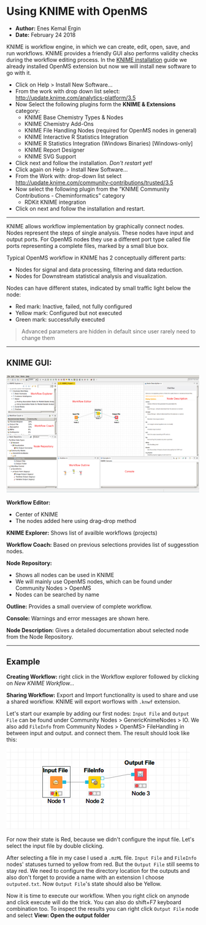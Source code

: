 # Using KNIME with OpenMS

- __Author:__ Enes Kemal Ergin
- __Date:__ February 24 2018


KNIME is workflow engine, in which we can create, edit, open, save, and run workflows.  KNIME provides a friendly GUI also performs validity checks during the workflow editing process. In the [KNIME installation](./installation_KNIME_OpenMS.md) guide we already installed OpenMS extension but now we will install new software to go with it.

- Click on Help > Install New Software...
- From the work with drop down list select: http://update.knime.com/analytics-platform/3.5
- Now Select the following plugins form the __KNIME & Extensions__ category:
  - KNIME Base Chemistry Types & Nodes
  - KNIME Chemistry Add-Ons
  - KNIME File Handling Nodes (required for OpenMS nodes in general)
  - KNIME Interactive R Statistics Integration
  - KNIME R Statistics Integration (Windows Binaries) [Windows-only]
  - KNIME Report Designer
  - KNIME SVG Support
- Click next and follow the installation. _Don't restart yet!_
- Click again on Help > Install New Software...
- From the Work with: drop-down list select http://update.knime.com/community-contributions/trusted/3.5
- Now select the following plugin from the ”KNIME Community Contributions - Cheminformatics” category
  - RDKit KNIME integration
- Click on next and follow the installation and restart.

---

KNIME allows workflow implementation by graphically connect nodes. Nodes represent the steps of single analysis. These nodes have input and output ports. For OpenMS nodes they use a different port type called file ports representing a complete files, marked by a small blue box.

Typical OpenMS workflow in KNIME has 2 conceptually different parts:
- Nodes for signal and data processing, filtering and data reduction.
- Nodes for Downstream statistical analysis and visualization.

Nodes can have different states, indicated by small traffic light below the node:
- Red mark: Inactive, failed, not fully configured
- Yellow mark: Configured but not executed
- Green mark: successfully executed

> Advanced parameters are hidden in default since user rarely need to change them


---

## KNIME GUI:

![KNIME GUI](./supportive_figures/primer/KNIME_GUI.png)

__Workflow Editor:__

- Center of KNIME
- The nodes added here using drag-drop method

__KNIME Explorer:__ Shows list of availble workflows (projects)

__Workflow Coach:__ Based on previous selections provides list of suggesstion nodes.

__Node Repository:__

- Shows all nodes can be used in KNIME
- We will mainly use OpenMS nodes, which can be found under Community Nodes > OpenMS
- Nodes can be searched by name

__Outline:__ Provides a small overview of complete workflow.

__Console:__ Warnings and error messages are shown here.

__Node Description:__ Gives a detailed documentation about selected node from the Node Repository.

---

## Example

__Creating Workflow:__ right click in the Workflow explorer followed by clicking on _New KNIME Workflow..._

__Sharing Workflow:__ Export and Import functionality is used to share and use a shared workflow. KNIME will export worflows with ```.knwf``` extension.


Let's start our example by adding our first nodes: ```Input File``` and  ```Output File``` can be found under Community Nodes > GenericKnimeNodes > IO. We also add ```FileInfo``` from Community Nodes > OpenMS> FileHandling in between input and output. and connect them. The result should look like this:

![connecting nodes 1](./supportive_figures/primer/connecting_nodes1.png)

For now their state is Red, because we didn't configure the input file. Let's select the input file by double clicking.

After selecting a file in my case I used a ```.mzML``` file.  ```Input File``` and ```FileInfo``` nodes' statuses turned to yellow from red. But the ```Output File``` still seems to stay red. We need to configure the directory location for the outputs and also don't forget to provide a name with an extension I choose ```outputed.txt```. Now ```Output File```'s state should also be Yellow.

Now it is time to execute our workflow. When you right click on anynode and click execute will do the trick. You can also do shift+F7 keyboard combination too. To inspect the results you can right click ```Output File``` node and select __View: Open the output folder__
